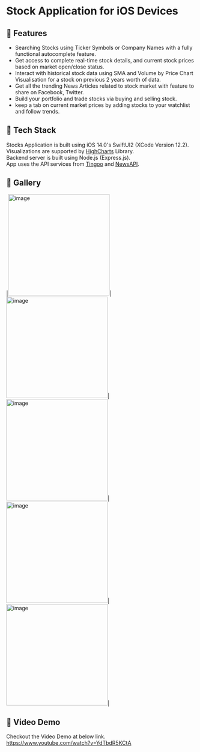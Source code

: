 # Stock Application for iOS Devices

## :pushpin: Features
* Searching Stocks using Ticker Symbols or Company Names with a fully functional autocomplete feature.<br/>
* Get access to complete real-time stock details, and current stock prices based on market open/close status. <br/>
* Interact with historical stock data using SMA and Volume by Price Chart Visualisation for a stock on previous 2 years worth of data.<br/>
* Get all the trending News Articles related to stock market with feature to share on Facebook, Twitter.<br/>
* Build your portfolio and trade stocks via buying and selling stock.<br/>
* keep a tab on current market prices by adding stocks to your watchlist and follow trends.<br/>

## :pushpin: Tech Stack

Stocks Application is built using iOS 14.0's SwiftUI2 (XCode Version 12.2).<br/>
Visualizations are supported by [HighCharts](https://www.highcharts.com/) Library. <br/>
Backend server is built using Node.js (Express.js). <br/>
App uses the API services from [Tingoo](https://api.tiingo.com/) and [NewsAPI](https://newsapi.org/). <br/>

## :pushpin: Gallery
|<img width="270" alt="image" src="https://user-images.githubusercontent.com/65870621/113918348-2a45b780-9797-11eb-8ebb-7925789d0923.png">|<img width="270" alt="image" src="https://user-images.githubusercontent.com/65870621/113918298-19954180-9797-11eb-9df4-70aeadb9fdc6.png">|<img width="270" alt="image" src="https://user-images.githubusercontent.com/65870621/113918407-3f224b00-9797-11eb-964c-59b6b5eae300.png">|<img width="270" alt="image" src="https://user-images.githubusercontent.com/65870621/113918433-49444980-9797-11eb-84f9-e6449cf6944d.png">|<img width="270" alt="image" src="https://user-images.githubusercontent.com/65870621/113918519-637e2780-9797-11eb-97a0-9b23b49305b6.png">|


## :pushpin: Video Demo
Checkout the Video Demo at below link.<br/>
https://www.youtube.com/watch?v=YdTbdR5KCtA
